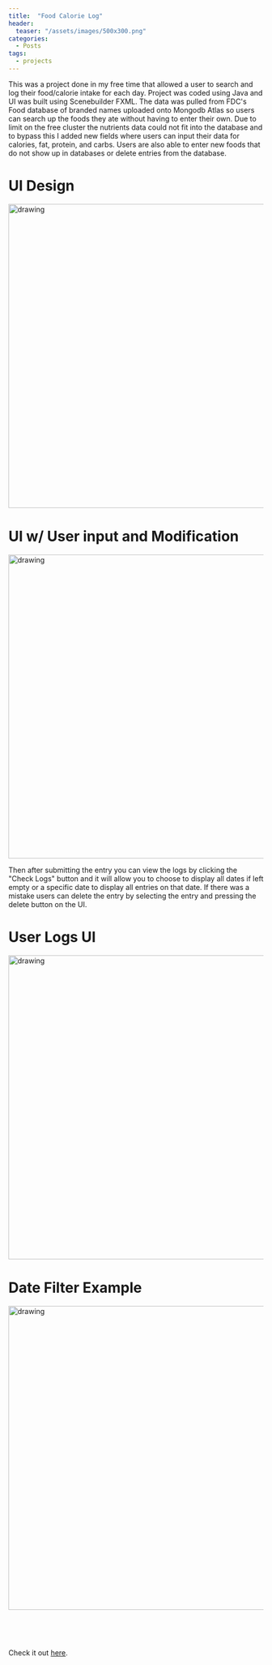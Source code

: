 ```yaml
---
title:  "Food Calorie Log"
header:
  teaser: "/assets/images/500x300.png"
categories: 
  - Posts
tags:
  - projects
---
```


This was a project done in my free time that allowed a user to search and log their food/calorie intake for each day. 
Project was coded using Java and UI was built using Scenebuilder FXML. The data was pulled from FDC's Food database of branded names uploaded onto Mongodb Atlas so users can 
search up the foods they ate without having to enter their own. Due to limit on the free cluster the nutrients data could not fit into the database and to bypass this I added new
fields where users can input their data for calories, fat, protein, and carbs. Users are also able to enter new foods that do not show up in databases or delete entries from the database.

# UI Design    

<img src="https://user-images.githubusercontent.com/42530687/116464104-8f8e4500-a839-11eb-97c2-3ce696b624bf.png" alt="drawing" width="600"/>

# UI w/ User input and Modification
<img src="https://user-images.githubusercontent.com/42530687/116464382-eac03780-a839-11eb-8f22-d8a496cb6be7.png" alt="drawing" width="600"/>


Then after submitting the entry you can view the logs by clicking the "Check Logs" button and it will allow you to choose to display all dates if left empty or a specific date to display
all entries on that date. If there was a mistake users can delete the entry by selecting the entry and pressing the delete button on the UI.

# User Logs UI 

<img src="https://user-images.githubusercontent.com/42530687/116465610-74bcd000-a83b-11eb-8b71-751c24ae3ac4.png" alt="drawing" width="600"/>

# Date Filter Example
<img src="https://user-images.githubusercontent.com/42530687/116465772-ab92e600-a83b-11eb-959d-eabeaefc3341.png" alt="drawing" width="600"/>


&nbsp;

&nbsp;

Check it out [here][food-log-code].

[food-log-code]: https://github.com/EricQian17/Food_Calorie_Tracker

